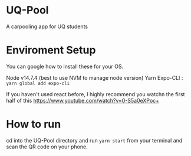 # UQ-Pool
A carpooling app for UQ students

# Enviroment Setup
You can google how to install these for your OS.

Node v14.7.4 (best to use NVM to manage node version)
Yarn
Expo-CLI : ```yarn global add expo-cli```

If you haven't used react before, I highly recommend you watchn the first half of this https://www.youtube.com/watch?v=0-S5a0eXPoc+ 

# How to run
cd into the UQ-Pool directory and run ```yarn start``` from your terminal and scan the QR code on your phone.